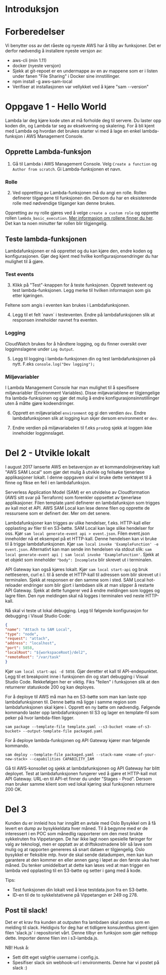 # Introduksjon

# Forberedelser
Vi benytter oss av det råeste og nyeste AWS har å tilby av funksjoner. Det er derfor nødvendig å installere nyeste versjon av: 
* aws-cli (min 1.11)
* docker (nyeste versjon)
* Sjekk at git-repoet er en undermappe av en av mappene som er i listen under fanen "File Sharing" i Docker sine innstillinger.
* npm install -g aws-sam-local
* Verifiser at installasjonen var vellykket ved å kjøre "sam --version"

# Oppgave 1 - Hello World
Lambda lar deg kjøre kode uten at må forholde deg til servere. Du laster opp koden din, og Lambda tar seg av eksekvering og skalering. For å bli kjent med Lambda og hvordan det brukes starter vi med å lage en enkel lambda-funksjon i AWS Management Console. 

## Opprette Lambda-funksjon
1. Gå til Lambda i AWS Management Console. Velg `Create a function` og `Author from scratch`. Gi Lambda-funksjonen et navn.

### Rolle
2. Ved oppretting av Lambda-funksjonen må du angi en rolle. Rollen definerer tilgangene til funksjonen din. Dersom du har en eksisterende rolle med nødvendige tilganger kan denne brukes. 

Oppretting av ny rolle gjøres ved å velge `create a custom role` og opprette rollen `lambda_basic_execution`. [Mer informasjon om rollene finner du her](https://docs.aws.amazon.com/lambda/latest/dg/intro-permission-model.html#lambda-intro-execution-role). Det kan ta noen minutter før rollen blir tilgjengelig.

## Teste lambda-funksjonen
Lambdafunksjonen er nå opprettet og du kan kjøre den, endre koden og konfigurasjonen. Gjør deg kjent med hvilke konfigurasjonsendringer du har mulighet til å gjøre.


### Test events
3. Klikk på "Test"-knappen for å teste funksjonen. Opprett testevent og test lambda-funksjonen. Legg merke til hvilken informasjon som gis etter kjøringen. 

Feltene som angis i eventen kan brukes i Lambdafunksjonen.

4. Legg til et felt ´navn´ i testeventen. Endre på lambdafunksjonen slik at responsen inneholder navnet fra eventen.

### Logging
CloudWatch brukes for å håndtere logging, og du finner oversikt over logginnslagene under `Log Output`.

5. Legg til logging i lambda-funksjonen din og test lambdafunksjonen på nytt. F.eks `console.log("Dev logging");`


### Miljøvariabler
I Lambda Management Console har man mulighet til å spesifisere miljøvariabler (Environment Variables). Disse miljøvariablene er tilgjengelige fra lambda-funksjonen og gjør det mulig å endre konfigurasjonsinnstillinger uten å måtte gjøre kodeendringer.

6. Opprett en miljøvariabel `environment` og gi den verdien `dev`. Endre lambdafunksjonen slik at logging kun skjer dersom environment er `dev`. 

7. Endre verdien på miljøvariabelen til f.eks `prod`og sjekk at loggen ikke inneholder logginnslaget.


# Del 2 - Utvikle lokalt
I august 2017 lanserte AWS en betaversjon av et kommandolinjeverktøy kalt "AWS SAM Local" som gjør det mulig å utvikle og feilsøke tjenerløse applikasjoner lokalt. I denne oppgaven skal vi bruke dette verktøyet til å finne og fikse en feil i en lambdafunksjon.

Serverless Application Model (SAM) er en utvidelse av Cloudformation (AWS sitt svar på Terraform) som forenkler oppsettet av tjenerløse applikasjoner. Filen template.yaml definerer en lambdafunksjon som trigges av kall mot et API. AWS SAM Local kan lese denne filen og opprette de ressursene som er definert der. Mer om det senere.

Lambdafunksjoner kan trigges av ulike hendelser, f.eks. HTTP-kall eller opplasting av filer til en S3-bøtte. SAM Local kan lage slike hendelser for oss. Kjør `sam local generate-event api > event.json`. Filen event.json inneholder nå et eksempel på et HTTP-kall. Denne hendelsen kan vi bruke til å trigge lambdafunksjonen. Kjør `sam local invoke 'ExampleFunction' -e event.json`. Alternativt kan man sende inn hendelsen via stdout slik: `sam local generate-event api | sam local invoke 'ExampleFunction'`. Sjekk at et objekt som inneholder `"body": Incomplete` blir skrevet ut i terminalen.

API Gateway kan også kjøres lokalt. Kjør `sam local start-api` og bruk nettleseren, curl e.l. til å sende et HTTP-kall til adressen som blir skrevet ut i terminalen. Sjekk at responsen er den samme som i sted. SAM Local hot-reloader endringer som blir gjort i lambdaen slik at man slipper å restarte API Gateway. Sjekk at dette fungerer ved å endre meldingen som logges og lagre filen. Den nye meldingen skal nå logges i terminalen ved neste HTTP-kall.

Nå skal vi teste ut lokal debugging. Legg til følgende konfigurasjon for debugging i Visual Studio Code:
```json
{
"name": "Attach to SAM Local",
"type": "node",
"request": "attach",
"address": "localhost",
"port": 5858,
"localRoot": "${workspaceRoot}/del2",
"remoteRoot": "/var/task"
}
```
Kjør `sam local start-api -d 5858`. Gjør deretter et kall til API-endepunktet. Legg til et breakpoint inne i funksjonen din og start debugging i Visual Studio Code. Rekkefølgen her er viktig. Fiks "feilen" i funksjonen slik at den returnerer statuskode 200 og kan deployes.

For å deploye til AWS må man ha en S3-bøtte som man kan laste opp lambdafunksjonen til. Denne bøtta må ligge i samme region som lambdafunksjonen skal kjøre i. Opprett en ny bøtte om nødvendig. Følgende kommando laster opp lambdafunksjonen til S3 og lager en template-fil som peker på hvor lambda-filen ligger. 
        
```sam package --template-file template.yaml --s3-bucket <name-of-s3-bucket> --output-template-file packaged.yaml```
            
For å deploye lambda-funksjonen og API Gateway kjører man følgende kommando.
        
```sam deploy --template-file packaged.yaml --stack-name <name-of-your-new-stack> --capabilities CAPABILITY_IAM```

Gå til AWS-konsollet og sjekk at lambdafunksjonen og API Gateway har blitt deployet. Test at lambdafunksjonen fungerer ved å gjøre et HTTP-kall mot API Gateway. URL-en til API-et finner du under "Stages - Prod". Dersom man bruker samme klient som ved lokal kjøring skal funksjonen returnere 200 OK.

# Del 3
Kunden du er innleid hos har inngått en avtale med Oslo Bysykkel om å få levert en dump av bysykkeldata hver måned. Til å begynne med er de interessert i en POC som månedlig rapporterer om den mest brukte sykkelruten fra Vippetangen. De har ikke lagt noen spesielle føringer for valg av teknologi, men er opptatt av at driftskostnadene blir så lave som mulig og at rapporten genereres så snart dataen er tilgjengelig. Oslo bysykkel er fleksible mtp. hvor de skal sende datadumpen, men kan kun garantere at den kommer en eller annen gang i løpet av den første uka hver måned. Du tenker umiddelbart at dette kan løses ved at man trigger en lambda ved opplasting til en S3-bøtte og setter i gang med å kode.

Tips:

* Test funksjonen din lokalt ved å lese testdata.json fra en S3-bøtte.
* ID-en til de to sykkelstativene på Vippetangen er 249 og 278.

## Post til slack!
Det er et krav fra kunden at outputen fra lambdaen skal postes som en melding til slack. Heldigvis for deg har et tidligere konsulenthus glemt igjen filen 'slack.js' i repositoriet vårt. Denne tilbyr en funksjon som gjør nettopp dette. Importer denne filen inn i s3-lambda.js.

NB! Husk å:
* Sett ditt eget valgfrie username i config.js.
* Spesifiser slack sin webhook-url i environments. Denne har vi postet på slack :)
